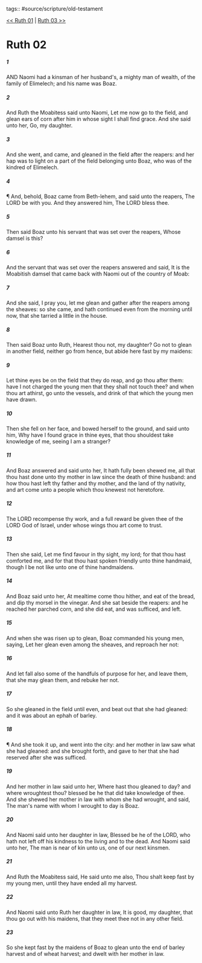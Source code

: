 tags:: #source/scripture/old-testament

[<< Ruth 01](/old-testament/08_Ruth/Ruth_01.md) | [Ruth 03 >>](/old-testament/08_Ruth/Ruth_03.md)

# Ruth 02

##### 1

AND Naomi had a kinsman of her husband's, a mighty man of wealth, of the family of Elimelech; and his name was Boaz.

##### 2

And Ruth the Moabitess said unto Naomi, Let me now go to the field, and glean ears of corn after him in whose sight I shall find grace. And she said unto her, Go, my daughter.

##### 3

And she went, and came, and gleaned in the field after the reapers: and her hap was to light on a part of the field belonging unto Boaz, who was of the kindred of Elimelech.

##### 4

¶ And, behold, Boaz came from Beth-lehem, and said unto the reapers, The LORD be with you. And they answered him, The LORD bless thee.

##### 5

Then said Boaz unto his servant that was set over the reapers, Whose damsel is this?

##### 6

And the servant that was set over the reapers answered and said, It is the Moabitish damsel that came back with Naomi out of the country of Moab:

##### 7

And she said, I pray you, let me glean and gather after the reapers among the sheaves: so she came, and hath continued even from the morning until now, that she tarried a little in the house.

##### 8

Then said Boaz unto Ruth, Hearest thou not, my daughter? Go not to glean in another field, neither go from hence, but abide here fast by my maidens:

##### 9

Let thine eyes be on the field that they do reap, and go thou after them: have I not charged the young men that they shall not touch thee? and when thou art athirst, go unto the vessels, and drink of that which the young men have drawn.

##### 10

Then she fell on her face, and bowed herself to the ground, and said unto him, Why have I found grace in thine eyes, that thou shouldest take knowledge of me, seeing I am a stranger?

##### 11

And Boaz answered and said unto her, It hath fully been shewed me, all that thou hast done unto thy mother in law since the death of thine husband: and how thou hast left thy father and thy mother, and the land of thy nativity, and art come unto a people which thou knewest not heretofore.

##### 12

The LORD recompense thy work, and a full reward be given thee of the LORD God of Israel, under whose wings thou art come to trust.

##### 13

Then she said, Let me find favour in thy sight, my lord; for that thou hast comforted me, and for that thou hast spoken friendly unto thine handmaid, though I be not like unto one of thine handmaidens.

##### 14

And Boaz said unto her, At mealtime come thou hither, and eat of the bread, and dip thy morsel in the vinegar. And she sat beside the reapers: and he reached her parched corn, and she did eat, and was sufficed, and left.

##### 15

And when she was risen up to glean, Boaz commanded his young men, saying, Let her glean even among the sheaves, and reproach her not:

##### 16

And let fall also some of the handfuls of purpose for her, and leave them, that she may glean them, and rebuke her not.

##### 17

So she gleaned in the field until even, and beat out that she had gleaned: and it was about an ephah of barley.

##### 18

¶ And she took it up, and went into the city: and her mother in law saw what she had gleaned: and she brought forth, and gave to her that she had reserved after she was sufficed.

##### 19

And her mother in law said unto her, Where hast thou gleaned to day? and where wroughtest thou? blessed be he that did take knowledge of thee. And she shewed her mother in law with whom she had wrought, and said, The man's name with whom I wrought to day is Boaz.

##### 20

And Naomi said unto her daughter in law, Blessed be he of the LORD, who hath not left off his kindness to the living and to the dead. And Naomi said unto her, The man is near of kin unto us, one of our next kinsmen.

##### 21

And Ruth the Moabitess said, He said unto me also, Thou shalt keep fast by my young men, until they have ended all my harvest.

##### 22

And Naomi said unto Ruth her daughter in law, It is good, my daughter, that thou go out with his maidens, that they meet thee not in any other field.

##### 23

So she kept fast by the maidens of Boaz to glean unto the end of barley harvest and of wheat harvest; and dwelt with her mother in law.
